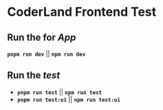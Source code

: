 # CoderLand Frontend Test

## Run the for **_App_**

**`pnpm run dev`** || **`npm run dev`**

## Run the **_test_**

- **`pnpm run test`** || **`npm run test`**
- **`pnpm run test:ui`** || **`npm run test:ui`**

